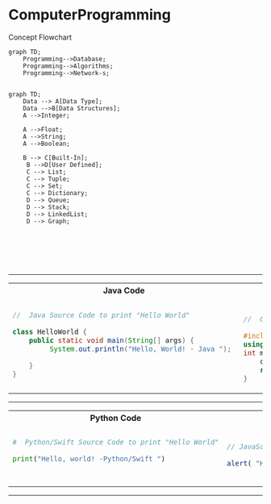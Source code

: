 # ComputerProgramming


Concept Flowchart
```mermaid
graph TD;
    Programming-->Database;
    Programming-->Algorithms;
    Programming-->Network-s;
 
```


```mermaid
graph TD;
    Data --> A[Data Type];
    Data -->B[Data Structures];
    A -->Integer;

    A -->Float;
    A -->String; 
    A -->Boolean;
    
    B --> C[Built-In];
     B -->D[User Defined];
     C --> List;
     C --> Tuple;
     C --> Set;
     C --> Dictionary;
     D --> Queue;
     D --> Stack;
     D --> LinkedList;
     D --> Graph;







```

---
<table>
<tr>
<th>Java Code</th>
<th>C++ Code</th>

</tr>
<tr>
<td>

```java
//  Java Source Code to print "Hello World"

class HelloWorld {
    public static void main(String[] args) {
         System.out.println("Hello, World! - Java "); 

    }
}
```

</td>
<td>
  
```cpp
 
//  C++ Source Code to print "Hello World"

#include <iostream>
using namespace std; 
int main() {
    cout << "Hello World! -C++";
    return 0;
}

```
  
 
</td>
</tr>
</table>

---

<table>
<tr>
<th>Python Code</th>
<th>Swift Code</th>

</tr>
<tr>
<td>

```py
#  Python/Swift Source Code to print "Hello World"

print("Hello, world! -Python/Swift ")
  
```

</td>
<td>
  
```js
 
// JavaScript Source Code to print "Hello World"

alert( "Hello, world! -JavaScript" );
  
```
  
 
</td>
</tr>
</table>

---
